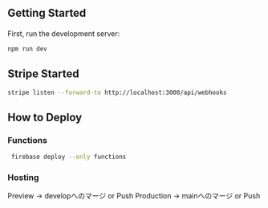 ## Getting Started
First, run the development server:
　
```bash
npm run dev
```

## Stripe Started
```bash
stripe listen --forward-to http://localhost:3000/api/webhooks
```

## How to Deploy
### Functions
```bash
 firebase deploy --only functions
```
### Hosting
Preview -> developへのマージ or Push 
Production -> mainへのマージ or Push
